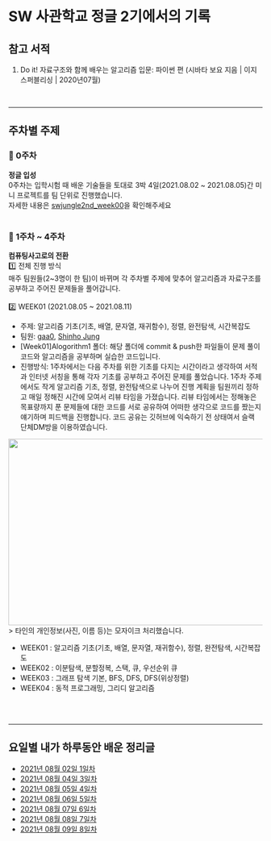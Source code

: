 # SW 사관학교 정글 2기에서의 기록

## 참고 서적
1. Do it! 자료구조와 함께 배우는 알고리즘 입문: 파이썬 편 (시바타 보요 지음 | 이지스퍼블리싱 | 2020년07월)

<br/>
<hr/>

## 주차별 주제
### :bell: 0주차
**정글 입성** <br>
0주차는 입학시험 때 배운 기술들을 토대로 3박 4일(2021.08.02 ~ 2021.08.05)간 미니 프로젝트를 팀 단위로 진행했습니다.<br>
자세한 내용은 [swjungle2nd_week00](https://github.com/JJong-Min/swjungle2nd_week00)을 확인해주세요
<br>
<br>

### :bell: 1주차 ~ 4주차
**컴퓨팅사고로의 전환** <br>
:one: 전체 진행 방식<br>
매주 팀원들(2~3명이 한 팀)이 바뀌며 각 주차별 주제에 맞추어 알고리즘과 자료구조를 공부하고 주어진 문제들을 풀어갑니다.<br>
<br>
:two: WEEK01 (2021.08.05 ~ 2021.08.11)
* 주제: 알고리즘 기초(기초, 배열, 문자열, 재귀함수), 정렬, 완전탐색, 시간복잡도
* 팀원: [gaa0](https://github.com/gaa0), [Shinho Jung](https://github.com/shinhojung814)
* [Week01]Alogorithm1 폴더: 해당 폴더에 commit & push한 파일들이 문제 풀이 코드와 알고리즘을 공부하며 실습한 코드입니다.
* 진행방식: 1주차에서는 다음 주차를 위한 기초를 다지는 시간이라고 생각하여 서적과 인터넷 서칭을 통해 각자 기초를 공부하고 주어진 문제를 풀었습니다.
1주차 주제에서도 작게 알고리즘 기초, 정렬, 완전탐색으로 나누어 진행 계획을 팀원끼리 정하고 매일 정해진 시간에 모여서 리뷰 타임을 가졌습니다.
리뷰 타임에서는 정해놓은 목표량까지 푼 문제들에 대한 코드를 서로 공유하여 어떠한 생각으로 코드를 짰는지 얘기하며 피드백을 진행합니다.
코드 공유는 깃허브에 익숙하기 전 상태여서 슬랙 단체DM방을 이용하였습니다.
<img src="https://user-images.githubusercontent.com/79436533/128807082-c0e3c18b-47f2-4005-93ab-bdf2bd3f338f.PNG"  width="700" height="370">
> 타인의 개인정보(사진, 이름 등)는 모자이크 처리했습니다.

- WEEK01 : 알고리즘 기초(기초, 배열, 문자열, 재귀함수), 정렬, 완전탐색, 시간복잡도
- WEEK02 : 이분탐색, 분할정복, 스택, 큐, 우선순위 큐
- WEEK03 : 그래프 탐색 기본, BFS, DFS, DFS(위상정렬)
- WEEK04 : 동적 프로그래밍, 그리디 알고리즘
<br>
<br>
<hr/>

## 요일별 내가 하루동안 배운 정리글
* [2021년 08월 02일 1일차](https://straw961030.tistory.com/178)
* [2021년 08월 04일 3일차](https://straw961030.tistory.com/179)
* [2021년 08월 05일 4일차](https://straw961030.tistory.com/180)
* [2021년 08월 06일 5일차](https://straw961030.tistory.com/181)
* [2021년 08월 07일 6일차](https://straw961030.tistory.com/182)
* [2021년 08월 08일 7일차](https://straw961030.tistory.com/183)
* [2021년 08월 09일 8일차](https://straw961030.tistory.com/184)
